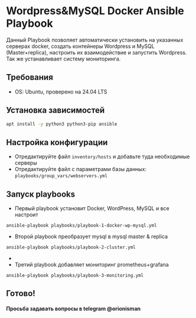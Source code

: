 # Wordpress&MySQL Docker Ansible Playbook

Данный Playbook позволяет автоматически установить на указанных серверах docker, создать контейнеры Wordpress и MySQL (Master+replica), настроить их взаимодействие и запустить Wordpress. Так же устанавливает систему мониторинга.

## Требования
- OS: Ubuntu, проверено на 24.04 LTS

## Установка зависимостей
```bash
apt install -y python3 python3-pip ansible
```

## Настройка конфигурации
- Отредактируйте файл `inventory/hosts` и добавьте туда необходимые серверы
- Отредактируйте файл с параметрами базы данных: `playbooks/group_vars/webservers.yml`

## Запуск playbooks
- Первый playbook установит Docker, WordPress, MySQL и все настроит
```
ansible-playbook playbooks/playbook-1-docker-wp-mysql.yml
```
- Второй playbook преобразует mysql в mysql master & replica
```
ansible-playbook playbooks/playbook-2-cluster.yml
```
- 
- Третий playbook добавляет мониторинг prometheus+grafana
```
ansible-playbook playbooks/playbook-3-monitoring.yml
```

## Готово!
#### Просьба задавать вопросы в telegram @orionisman